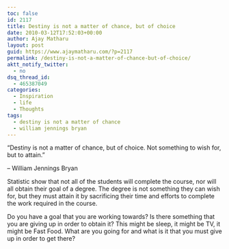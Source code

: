```yaml
---
toc: false
id: 2117
title: Destiny is not a matter of chance, but of choice
date: 2010-03-12T17:52:03+00:00
author: Ajay Matharu
layout: post
guid: https://www.ajaymatharu.com/?p=2117
permalink: /destiny-is-not-a-matter-of-chance-but-of-choice/
aktt_notify_twitter:
  - no
dsq_thread_id:
  - 465387049
categories:
  - Inspiration
  - life
  - Thoughts
tags:
  - destiny is not a matter of chance
  - william jennings bryan
---
```

&#8220;Destiny is not a matter of chance, but of choice. Not something to wish for, but to attain.&#8221;

&#8211; William Jennings Bryan

Statistic show that not all of the students will complete the course, nor will all obtain their goal of a degree. The degree is not something they can wish for, but they must attain it by sacrificing their time and efforts to complete the work required in the course.

Do you have a goal that you are working towards? Is there something that you are giving up in order to obtain it? This might be sleep, it might be TV, it might be Fast Food. What are you going for and what is it that you must give up in order to get there?
